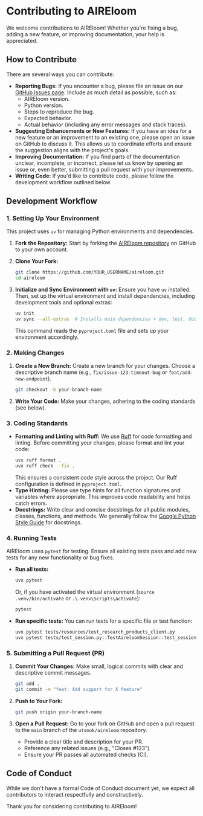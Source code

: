 # Contributing to AIREloom

We welcome contributions to AIREloom! Whether you're fixing a bug, adding a new feature, or improving documentation, your help is appreciated.

## How to Contribute

There are several ways you can contribute:

*   **Reporting Bugs:** If you encounter a bug, please file an issue on our [GitHub Issues page](https://github.com/utsmok/aireloom/issues). Include as much detail as possible, such as:
    *   AIREloom version.
    *   Python version.
    *   Steps to reproduce the bug.
    *   Expected behavior.
    *   Actual behavior (including any error messages and stack traces).
*   **Suggesting Enhancements or New Features:** If you have an idea for a new feature or an improvement to an existing one, please open an issue on GitHub to discuss it. This allows us to coordinate efforts and ensure the suggestion aligns with the project's goals.
*   **Improving Documentation:** If you find parts of the documentation unclear, incomplete, or incorrect, please let us know by opening an issue or, even better, submitting a pull request with your improvements.
*   **Writing Code:** If you'd like to contribute code, please follow the development workflow outlined below.

## Development Workflow

### 1. Setting Up Your Environment

This project uses `uv` for managing Python environments and dependencies.

1.  **Fork the Repository:**
    Start by forking the [AIREloom repository](https://github.com/utsmok/aireloom) on GitHub to your own account.

2.  **Clone Your Fork:**
    ```bash
    git clone https://github.com/YOUR_USERNAME/aireloom.git
    cd aireloom
    ```

3.  **Initialize and Sync Environment with `uv`:**
    Ensure you have `uv` installed. Then, set up the virtual environment and install dependencies, including development tools and optional extras:
    ```bash
    uv init
    uv sync --all-extras  # Installs main dependencies + dev, test, docs extras
    ```
    This command reads the `pyproject.toml` file and sets up your environment accordingly.

### 2. Making Changes

1.  **Create a New Branch:**
    Create a new branch for your changes. Choose a descriptive branch name (e.g., `fix/issue-123-timeout-bug` or `feat/add-new-endpoint`).
    ```bash
    git checkout -b your-branch-name
    ```

2.  **Write Your Code:**
    Make your changes, adhering to the coding standards (see below).

### 3. Coding Standards

*   **Formatting and Linting with Ruff:**
    We use [Ruff](https://beta.ruff.rs/docs/) for code formatting and linting. Before committing your changes, please format and lint your code:
    ```bash
    uvx ruff format .
    uvx ruff check --fix .
    ```
    This ensures a consistent code style across the project. Our Ruff configuration is defined in `pyproject.toml`.
*   **Type Hinting:**
    Please use type hints for all function signatures and variables where appropriate. This improves code readability and helps catch errors.
*   **Docstrings:**
    Write clear and concise docstrings for all public modules, classes, functions, and methods. We generally follow the [Google Python Style Guide](https://google.github.io/styleguide/pyguide.html#38-comments-and-docstrings) for docstrings.

### 4. Running Tests

AIREloom uses `pytest` for testing. Ensure all existing tests pass and add new tests for any new functionality or bug fixes.

*   **Run all tests:**
    ```bash
    uvx pytest
    ```
    Or, if you have activated the virtual environment (`source .venv/bin/activate` or `.\.venv\Scripts\activate`):
    ```bash
    pytest
    ```
*   **Run specific tests:**
    You can run tests for a specific file or test function:
    ```bash
    uvx pytest tests/resources/test_research_products_client.py
    uvx pytest tests/test_session.py::TestAireloomSession::test_session_creation
    ```

### 5. Submitting a Pull Request (PR)

1.  **Commit Your Changes:**
    Make small, logical commits with clear and descriptive commit messages.
    ```bash
    git add .
    git commit -m "feat: Add support for X feature"
    ```

2.  **Push to Your Fork:**
    ```bash
    git push origin your-branch-name
    ```

3.  **Open a Pull Request:**
    Go to your fork on GitHub and open a pull request to the `main` branch of the `utsmok/aireloom` repository.
    *   Provide a clear title and description for your PR.
    *   Reference any related issues (e.g., "Closes #123").
    *   Ensure your PR passes all automated checks (CI).

## Code of Conduct

While we don't have a formal Code of Conduct document yet, we expect all contributors to interact respectfully and constructively.

Thank you for considering contributing to AIREloom!
